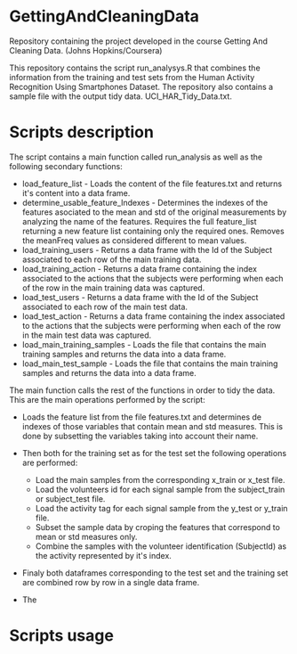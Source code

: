 # GettingAndCleaningData
Repository containing the project developed in the course Getting And Cleaning Data. (Johns Hopkins/Coursera)

This repository contains the script run_analysys.R that combines the information from the training and test sets from the 
Human Activity Recognition Using Smartphones Dataset. The repository also contains a sample file with the output tidy data. 
UCI_HAR_Tidy_Data.txt.

# Scripts description

The script contains a main function called run_analysis as well as the following secondary functions:

 - load_feature_list -  Loads the content of the file features.txt and returns it's content into a data frame.
 - determine_usable_feature_Indexes - Determines the indexes of the features asociated to the mean and std of the original measurements by analyzing the name of the features. Requires the full feature_list returning a new feature list containing only the required ones. Removes the meanFreq values as considered different to mean values. 
 - load_training_users - Returns a data frame with the Id of the Subject associated to each row of the main training data.
 - load_training_action - Returns a data frame containing the index associated to the actions that the subjects were performing when each of the row in the main training data was captured.
 - load_test_users - Returns a data frame with the Id of the Subject associated to each row of the main test data.
 - load_test_action - Returns a data frame containing the index associated to the actions that the subjects were performing when each of the row in the main test data was captured.
 - load_main_training_samples - Loads the file that contains the main training samples and returns the data into a data frame.
 - load_main_test_sample - Loads the file that contains the main training samples and returns the data into a data frame.
 
The main function calls the rest of the functions in order to tidy the data. This are the main operations performed by the script:

- Loads the feature list from the file features.txt and determines de indexes of those variables that contain mean and std measures. This is done by subsetting the variables taking into account their name.
- Then both for the training set as for the test set the following operations are performed:
  - Load the main samples from the corresponding x_train or x_test file.
  - Load the volunteers id for each signal sample from the subject_train or subject_test file.
  - Load the activity tag for each signal sample from the y_test or y_train file. 
  - Subset the sample data by croping the features that correspond to mean or std measures only. 
  - Combine the samples with the volunteer identification (SubjectId) as the activity represented by it's index.

- Finaly both dataframes corresponding to the test set and the training set are combined row by row in a single data frame.
- The
# Scripts usage
